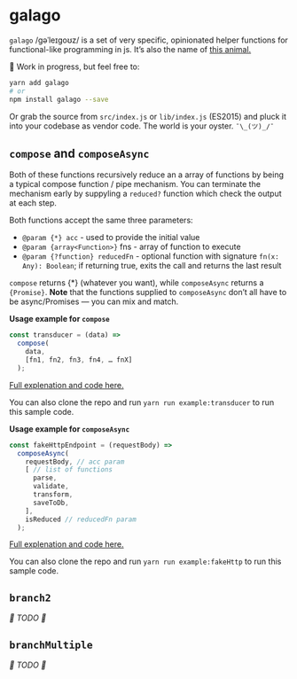 # galago
`galago` /ɡəˈleɪɡoʊz/ is a set of very specific, opinionated helper functions for functional-like programming in js. It’s also the name of [this animal.](https://en.wikipedia.org/wiki/Galago)

🚧 Work in progress, but feel free to:
```bash
yarn add galago
# or
npm install galago --save
```
Or grab the source from `src/index.js` or `lib/index.js` (ES2015) and pluck it into your codebase as vendor code. The world is your oyster. `¯\_(ツ)_/¯`

## `compose` and `composeAsync`

Both of these functions recursively reduce an a array of functions by being a typical compose function / pipe mechanism. You can terminate the mechanism early by suppyling a `reduced?` function which check the output at each step.

Both functions accept the same three parameters:

* `@param {*} acc` - used to provide the initial value
* `@param {array<Function>}` fns - array of function to execute
* `@param {?function} reducedFn` - optional function with signature `fn(x: Any): Boolean`; if returning true, exits the call and returns the last result

`compose` returns {*} (whatever you want), while `composeAsync` returns a `{Promise}`. **Note** that the functions supplied to `composeAsync` don’t all have to be async/Promises — you can mix and match.

**Usage example for `compose`**

```javascript
const transducer = (data) =>
  compose(
    data,
    [fn1, fn2, fn3, fn4, … fnX]
  );
```

[Full explenation and code here.](https://github.com/filipdanic/galago/blob/master/example/transducer.js)

You can also clone the repo and run `yarn run example:transducer` to run this sample code.


**Usage example for `composeAsync`**

```javascript
const fakeHttpEndpoint = (requestBody) =>
  composeAsync(
    requestBody, // acc param
    [ // list of functions
      parse,
      validate,
      transform,
      saveToDb,
    ],
    isReduced // reducedFn param
  );
```

[Full explenation and code here.](https://github.com/filipdanic/galago/blob/master/example/fakeHttp.js)

You can also clone the repo and run `yarn run example:fakeHttp` to run this sample code.

## `branch2`

_🚧 TODO 🚧_

## `branchMultiple`

_🚧 TODO 🚧_

